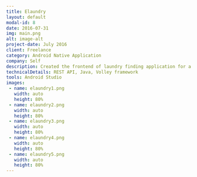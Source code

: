 ```yaml
---
title: Elaundry
layout: default
modal-id: 8
date: 2016-07-31
img: main.png
alt: image-alt
project-date: July 2016
client: Freelance
category: Android Native Application
company: Self
description: Created the frontend of laundry finding application for a client in Australia. The application connected to a REST Api to get and post data. Through this application a user could order laundry service from a list of onboard laundry providers very easily and pay through the secure eWAY payment gateway incorporated in the application.
technicalDetails: REST API, Java, Volley framework
tools: Android Studio
images:
 - name: elaundry1.png
   width: auto
   height: 80%
 - name: elaundry2.png
   width: auto
   height: 80%
 - name: elaundry3.png
   width: auto
   height: 80%
 - name: elaundry4.png
   width: auto
   height: 80%
 - name: elaundry5.png
   width: auto
   height: 80%
---
```

